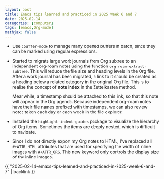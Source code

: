 ```yaml
---
layout: post
title: Emacs tips learned and practiced in 2025 Week 6 and 7
date: 2025-02-14
categories: [computer]
tags: [emacs,Org-mode]
mathjax: false
---
```


-   Use `ibuffer-mode` to manage many opened buffers in batch, since they can be marked using regular expressions.
-   Started to migrate large work journals from Org subtree to an independent org-roam notes using the function `org-roam-extract-subtree`. This will reduce the file size and heading levels in the Org file. After a work journal has been migrated, a link to it should be created as a heading below a related category in the original Org file. This is to realize the concept of **note index** in the Zettelkasten method.
    
    Meanwhile, a timestamp should be attached to this link, so that this note will appear in the Org agenda. Because independent org-roam notes have their file names prefixed with timestamps, we can also review notes taken each day or each week in the file explorer.
-   Installed the `highlight-indent-guides` package to visualize the hierarchy of Org items. Sometimes the items are deeply nested, which is difficult to navigate.
-   Since I do not directly export my Org notes to HTML, I&rsquo;ve replaced all `#+ATTR_HTML` attributes that are used for specifying the width of inline images with `#+ATTR_ORG`. This new keyword only controls the display size of the inline images.

{{ "2025-02-14-emacs-tips-learned-and-practiced-in-2025-week-6-and-7" | backlink }}
